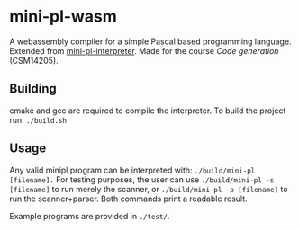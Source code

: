 # mini-pl-wasm
A webassembly compiler for a simple Pascal based programming language.
Extended from [mini-pl-interpreter](https://github.com/nicohi/mini-pl-interpreter).
Made for the course *Code generation* (CSM14205). 

## Building
cmake and gcc are required to compile the interpreter.
To build the project run:
`./build.sh`

## Usage
Any valid minipl program can be interpreted with:
`./build/mini-pl [filename].`
For testing purposes, the user can use
`./build/mini-pl -s [filename]`
to run merely the scanner, or 
`./build/mini-pl -p [filename]`
to run the scanner+parser.
Both commands print a readable result.

Example programs are provided in `./test/`.
